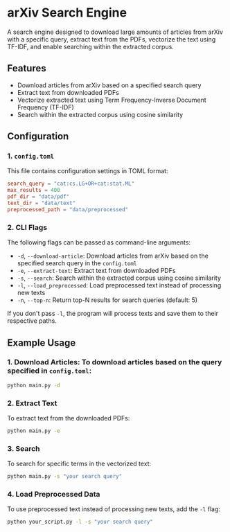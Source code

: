 # arXiv Search Engine

A search engine designed to download large amounts of articles from arXiv with a 
specific query, extract text from the PDFs, vectorize the text using TF-IDF, and 
enable searching within the extracted corpus.

## Features

* Download articles from arXiv based on a specified search query
* Extract text from downloaded PDFs
* Vectorize extracted text using Term Frequency-Inverse Document Frequency (TF-IDF)
* Search within the extracted corpus using cosine similarity

## Configuration

### 1. `config.toml`

This file contains configuration settings in TOML format:
```toml
search_query = "cat:cs.LG+OR+cat:stat.ML"
max_results = 400
pdf_dir = "data/pdf"
text_dir = "data/text"
preprocessed_path = "data/preprocessed"
```
### 2. CLI Flags

The following flags can be passed as command-line arguments:

* `-d`, `--download-article`: Download articles from arXiv based on the specified 
search query in the `config.toml`
* `-e`, `--extract-text`: Extract text from downloaded PDFs 
* `-s`, `--search`: Search within the extracted corpus using cosine similarity
* `-l`, `--load_preprocessed`: Load preprocessed text instead of processing new texts
* `-n`, `--top-n`: Return top-N results for search queries (default: 5)

If you don't pass `-l`, the program will process texts and save them to their 
respective paths.

## Example Usage

### 1. Download Articles: To download articles based on the query specified in `config.toml`:
```bash
python main.py -d
```

### 2. Extract Text
To extract text from the downloaded PDFs:
```bash
python main.py -e
```

### 3. Search
To search for specific terms in the vectorized text:
```bash
python main.py -s "your search query"
```

### 4. Load Preprocessed Data
To use preprocessed text instead of processing new texts, add the `-l` flag:
```bash
python your_script.py -l -s "your search query"
```
